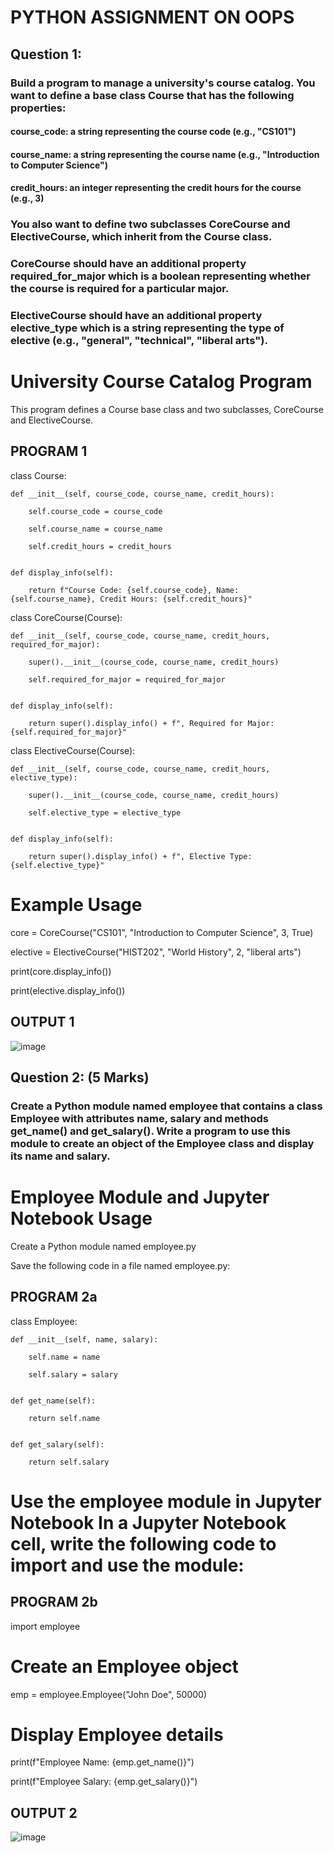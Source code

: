 # PYTHON ASSIGNMENT ON OOPS

## Question 1:
### Build a program to manage a university's course catalog. You want to define a base class Course that has the following properties:
#### course_code: a string representing the course code (e.g., "CS101")
#### course_name: a string representing the course name (e.g., "Introduction to Computer Science")
#### credit_hours: an integer representing the credit hours for the course (e.g., 3)
### You also want to define two subclasses CoreCourse and ElectiveCourse, which inherit from the Course class.
### CoreCourse should have an additional property required_for_major which is a boolean representing whether the course is required for a particular major.
### ElectiveCourse should have an additional property elective_type which is a string representing the type of elective (e.g., "general", "technical", "liberal arts").


# University Course Catalog Program

This program defines a Course base class and two subclasses, CoreCourse and ElectiveCourse.

## PROGRAM 1

class Course:

    def __init__(self, course_code, course_name, credit_hours):
    
        self.course_code = course_code
        
        self.course_name = course_name
        
        self.credit_hours = credit_hours
        

    def display_info(self):
    
        return f"Course Code: {self.course_code}, Name: {self.course_name}, Credit Hours: {self.credit_hours}"
        

class CoreCourse(Course):

    def __init__(self, course_code, course_name, credit_hours, required_for_major):
    
        super().__init__(course_code, course_name, credit_hours)
        
        self.required_for_major = required_for_major
        

    def display_info(self):
    
        return super().display_info() + f", Required for Major: {self.required_for_major}"
        

class ElectiveCourse(Course):

    def __init__(self, course_code, course_name, credit_hours, elective_type):
    
        super().__init__(course_code, course_name, credit_hours)
        
        self.elective_type = elective_type
        

    def display_info(self):
    
        return super().display_info() + f", Elective Type: {self.elective_type}"
        

# Example Usage

core = CoreCourse("CS101", "Introduction to Computer Science", 3, True)

elective = ElectiveCourse("HIST202", "World History", 2, "liberal arts")


print(core.display_info())

print(elective.display_info())



## OUTPUT 1

![image](https://github.com/user-attachments/assets/3f73ce53-92cf-44d3-9f2f-a5ccc8e77181)




## Question 2: (5 Marks)
### Create a Python module named employee that contains a class Employee with attributes name, salary and methods get_name() and get_salary(). Write a program to use this module to create an object of the Employee class and display its name and salary.



# Employee Module and Jupyter Notebook Usage

Create a Python module named employee.py

Save the following code in a file named employee.py:


## PROGRAM 2a

class Employee:

    def __init__(self, name, salary):
    
        self.name = name
        
        self.salary = salary
        

    def get_name(self):
    
        return self.name
        

    def get_salary(self):
    
        return self.salary



# Use the employee module in Jupyter Notebook In a Jupyter Notebook cell, write the following code to import and use the module:

## PROGRAM 2b


import employee


# Create an Employee object

emp = employee.Employee("John Doe", 50000)


# Display Employee details

print(f"Employee Name: {emp.get_name()}")

print(f"Employee Salary: {emp.get_salary()}")


## OUTPUT 2

![image](https://github.com/user-attachments/assets/55a5fd8d-cd27-4822-a0ec-6978305d2c27)




        



